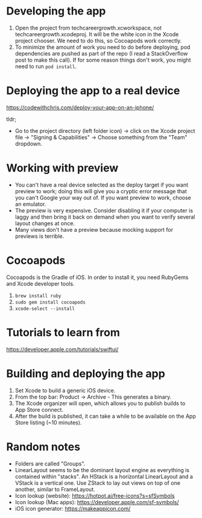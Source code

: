 # Developing the app
1. Open the project from techcareergrowth.xcworkspace, not techcareergrowth.xcodeproj. It will be the white icon in the Xcode project chooser. We need to do this, so Cocoapods work correctly.
2. To minimize the amount of work you need to do before deploying, pod dependencies are pushed as part of the repo (I read a StackOverflow post to make this call). If for some reason things don't work, you might need to run ```pod install```.

# Deploying the app to a real device
https://codewithchris.com/deploy-your-app-on-an-iphone/

tldr;
- Go to the project directory (left folder icon) -> click on the Xcode project file -> "Signing & Capabilities" -> Choose something from the "Team" dropdown.

# Working with preview
- You can't have a real device selected as the deploy target if you want preview to work; doing this will give you a cryptic error message that you can't Google your way out of. If you want preview to work, choose an emulator.
- The preview is very expensive. Consider disabling it if your computer is laggy and then bring it back on demand when you want to verify several layout changes at once.
- Many views don't have a preview because mocking support for previews is terrible.

# Cocoapods
Cocoapods is the Gradle of iOS. In order to install it, you need RubyGems and Xcode developer tools.
1. ```brew install ruby```
2. ```sudo gem install cocoapods```
3. ```xcode-select --install```

# Tutorials to learn from
https://developer.apple.com/tutorials/swiftui/

# Building and deploying the app
1. Set Xcode to build a generic iOS device.
2. From the top bar: Product -> Archive - This generates a binary.
3. The Xcode organizer will open, which allows you to publish builds to App Store connect.
4. After the build is published, it can take a while to be available on the App Store listing (~10 minutes).

# Random notes
- Folders are called "Groups".
- LinearLayout seems to be the dominant layout engine as everything is contained within "stacks". An HStack is a horizontal LinearLayout and a VStack is a vertical one. Use ZStack to lay out views on top of one another, similar to FrameLayout.
- Icon lookup (website): https://hotpot.ai/free-icons?s=sfSymbols
- Icon lookup (Mac apps): https://developer.apple.com/sf-symbols/
- iOS icon generator: https://makeappicon.com/
